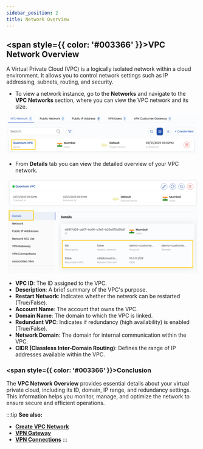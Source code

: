 ```yaml
---
sidebar_position: 2
title: Network Overview
---
```


## <span style={{ color: '#003366' }}>VPC Network Overview</span>

A Virtual Private Cloud (VPC) is a logically isolated network within a cloud environment. It allows you to control network settings such as IP addressing, subnets, routing, and security.

- To view a network instance, go to the **Networks** and navigate to the **VPC Networks** section, where you can view the VPC network and its size. 

![alt text](images/vpc_net_1.png)

- From **Details** tab you can view the detailed overview of your VPC network.

![alt text](images/vpc_net_2.png)

- **VPC ID**: The ID assigned to the VPC.
- **Description**: A brief summary of the VPC's purpose.
- **Restart Network**: Indicates whether the network can be restarted (True/False).
- **Account Name**: The account that owns the VPC.
- **Domain Name**: The domain to which the VPC is linked.
- **Redundant VPC**: Indicates if redundancy (high availability) is enabled (True/False).
- **Network Domain**: The domain for internal communication within the VPC.
- **CIDR (Classless Inter-Domain Routing)**: Defines the range of IP addresses available within the VPC.

### <span style={{ color: '#003366' }}>Conclusion</span>

The **VPC Network Overview** provides essential details about your virtual private cloud, including its ID, domain, IP range, and redundancy settings. This information helps you monitor, manage, and optimize the network to ensure secure and efficient operations.

:::tip
**See also:**  
- **[Create VPC Network](./Create%20VPC%20Network.md)**
- **[VPN Gateway](./Site%20VPN.md)**
- **[VPN Connections](./VPN%20Connection.md)**
:::



